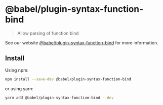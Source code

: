 # @babel/plugin-syntax-function-bind

> Allow parsing of function bind

See our website [@babel/plugin-syntax-function-bind](https://babeljs.io/docs/en/babel-plugin-syntax-function-bind) for more information.

## Install

Using npm:

```sh
npm install --save-dev @babel/plugin-syntax-function-bind
```

or using yarn:

```sh
yarn add @babel/plugin-syntax-function-bind --dev
```
